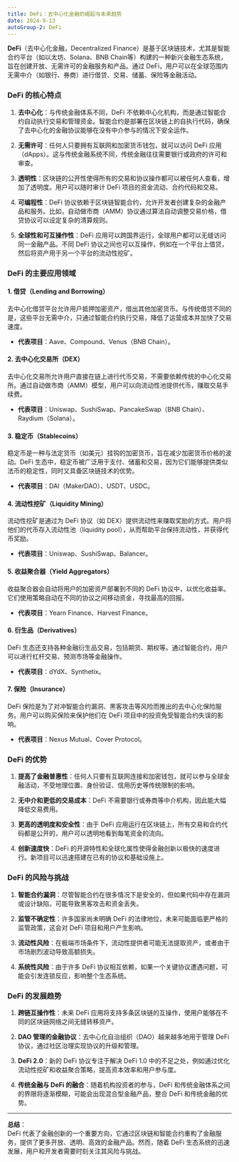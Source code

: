 ```yaml
---
title: DeFi：去中心化金融的崛起与未来趋势
date: 2024-9-13
autoGroup-2: DeFi
---
```


**DeFi**（去中心化金融，Decentralized Finance）是基于区块链技术，尤其是智能合约平台（如以太坊、Solana、BNB Chain等）构建的一种新兴金融生态系统，旨在创建开放、无需许可的金融服务和产品。通过 DeFi，用户可以在全球范围内无需中介（如银行、券商）进行借贷、交易、储蓄、保险等金融活动。

### DeFi 的核心特点

1. **去中心化**：与传统金融体系不同，DeFi 不依赖中心化机构，而是通过智能合约自动执行交易和管理资金。智能合约是部署在区块链上的自执行代码，确保了去中心化的金融协议能够在没有中介参与的情况下安全运作。
   
2. **无需许可**：任何人只要拥有互联网和加密货币钱包，就可以访问 DeFi 应用（dApps）。这与传统金融系统不同，传统金融往往需要银行或政府的许可和审查。

3. **透明性**：区块链的公开性使得所有的交易和协议操作都可以被任何人查看，增加了透明度。用户可以随时审计 DeFi 项目的资金流动、合约代码和交易。

4. **可编程性**：DeFi 协议依赖于区块链智能合约，允许开发者创建复杂的金融产品和服务。比如，自动做市商（AMM）协议通过算法自动调整交易价格，借贷协议可以设定复杂的清算规则。

5. **全球性和可互操作性**：DeFi 应用可以跨国界运行，全球用户都可以无缝访问同一金融产品。不同 DeFi 协议之间也可以互操作，例如在一个平台上借贷，然后将资产用于另一个平台的流动性挖矿。

### DeFi 的主要应用领域

#### 1. **借贷（Lending and Borrowing）**
去中心化借贷平台允许用户抵押加密资产，借出其他加密货币。与传统借贷不同的是，这些平台无需中介，只通过智能合约执行交易，降低了运营成本并加快了交易速度。

- **代表项目**：Aave、Compound、Venus（BNB Chain）。

#### 2. **去中心化交易所（DEX）**
去中心化交易所允许用户直接在链上进行代币交易，不需要依赖传统的中心化交易所。通过自动做市商（AMM）模型，用户可以向流动性池提供代币，赚取交易手续费。

- **代表项目**：Uniswap、SushiSwap、PancakeSwap（BNB Chain）、Raydium（Solana）。

#### 3. **稳定币（Stablecoins）**
稳定币是一种与法定货币（如美元）挂钩的加密货币，旨在减少加密货币价格的波动。DeFi 生态中，稳定币被广泛用于支付、储蓄和交易，因为它们能够提供类似法币的稳定性，同时又具备区块链技术的优势。

- **代表项目**：DAI（MakerDAO）、USDT、USDC。

#### 4. **流动性挖矿（Liquidity Mining）**
流动性挖矿是通过为 DeFi 协议（如 DEX）提供流动性来赚取奖励的方式。用户将他们的代币存入流动性池（liquidity pool），从而帮助平台保持流动性，并获得代币奖励。

- **代表项目**：Uniswap、SushiSwap、Balancer。

#### 5. **收益聚合器（Yield Aggregators）**
收益聚合器会自动将用户的加密资产部署到不同的 DeFi 协议中，以优化收益率。它们使用策略自动在不同的协议之间移动资金，寻找最高的回报。

- **代表项目**：Yearn Finance、Harvest Finance。

#### 6. **衍生品（Derivatives）**
DeFi 生态还支持各种金融衍生品交易，包括期货、期权等。通过智能合约，用户可以进行杠杆交易、预测市场等金融操作。

- **代表项目**：dYdX、Synthetix。

#### 7. **保险（Insurance）**
DeFi 保险是为了对冲智能合约漏洞、黑客攻击等风险而推出的去中心化保险服务。用户可以购买保险来保护他们在 DeFi 项目中的投资免受智能合约失误的影响。

- **代表项目**：Nexus Mutual、Cover Protocol。

### DeFi 的优势

1. **提高了金融普惠性**：任何人只要有互联网连接和加密钱包，就可以参与全球金融活动，不受地理位置、身份验证、信用历史等传统限制的影响。
   
2. **无中介和更低的交易成本**：DeFi 不需要银行或券商等中介机构，因此能大幅降低交易费用。
   
3. **更高的透明度和安全性**：由于 DeFi 应用运行在区块链上，所有交易和合约代码都是公开的，用户可以透明地看到每笔资金的流向。

4. **创新速度快**：DeFi 的开源特性和全球化属性使得金融创新以极快的速度进行。新项目可以迅速搭建在已有的协议和基础设施上。

### DeFi 的风险与挑战

1. **智能合约漏洞**：尽管智能合约在很多情况下是安全的，但如果代码中存在漏洞或设计缺陷，可能导致黑客攻击和资金丢失。

2. **监管不确定性**：许多国家尚未明确 DeFi 的法律地位，未来可能面临更严格的监管政策，这会对 DeFi 项目和用户产生影响。

3. **流动性风险**：在极端市场条件下，流动性提供者可能无法提取资产，或者由于市场剧烈波动导致高额损失。

4. **系统性风险**：由于许多 DeFi 协议相互依赖，如果一个关键协议遭遇问题，可能会引发连锁反应，影响整个生态系统。

### DeFi 的发展趋势

1. **跨链互操作性**：未来 DeFi 应用将支持多条区块链的互操作，使用户能够在不同的区块链网络之间无缝转移资产。

2. **DAO 管理的金融协议**：去中心化自治组织（DAO）越来越多地用于管理 DeFi 协议，通过社区治理实现协议的升级和管理。

3. **DeFi 2.0**：新的 DeFi 协议专注于解决 DeFi 1.0 中的不足之处，例如通过优化流动性挖矿和收益聚合策略，提高资本效率和用户参与度。

4. **传统金融与 DeFi 的融合**：随着机构投资者的参与，DeFi 和传统金融体系之间的界限将逐渐模糊，可能会出现混合型金融产品，整合 DeFi 和传统金融的优势。

---

**总结**：  
DeFi 代表了金融创新的一个重要方向，它通过区块链和智能合约重构了金融服务，提供了更多开放、透明、高效的金融产品。然而，随着 DeFi 生态系统的迅速发展，用户和开发者需要时刻关注其风险与挑战。
